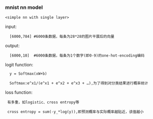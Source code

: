 ### mnist nn model
    <simple nn with single layer>
input:

      [6000,784] #6000条数据，每条为28*28的图片平展后的向量

output:

      [6000,10]  #6000条数据，每条为1个数字(即0-9)的one-hot-encoding编码

logit function:

      y = Softmax(xW+b)

      Softmax:e^x1/(e^x1 + e^x2 + e^x3 + …),为了得到对分类结果进行概率统计

loss function:

     有多重，如logistic、cross entropy等
     
     cross entropy = sum(-y_*log(y)),即预测概率与实际概率越贴近，该值越小
     
     
